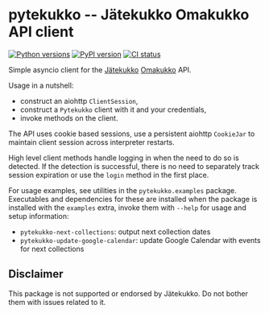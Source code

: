 # pytekukko -- Jätekukko Omakukko API client

[![Python versions](https://img.shields.io/pypi/pyversions/pytekukko.svg)](https://pypi.org/project/pytekukko/)
[![PyPI version](https://badge.fury.io/py/pytekukko.svg)](https://badge.fury.io/py/pytekukko)
[![CI status](https://github.com/scop/pytekukko/workflows/check/badge.svg)](https://github.com/scop/pytekukko/actions?query=workflow%3Acheck)

Simple asyncio client for the [Jätekukko](https://www.jatekukko.fi)
[Omakukko](https://tilasto.jatekukko.fi/indexservice2.jsp) API.

Usage in a nutshell:

* construct an aiohttp `ClientSession`,
* construct a `Pytekukko` client with it and your credentials,
* invoke methods on the client.

The API uses cookie based sessions, use a persistent aiohttp
`CookieJar` to maintain client session across interpreter restarts.

High level client methods handle logging in when the need to do so is
detected. If the detection is successful, there is no need to
separately track session expiration or use the `login` method in the
first place.

For usage examples, see utilities in the `pytekukko.examples`
package. Executables and dependencies for these are installed when the
package is installed with the `examples` extra, invoke them with
`--help` for usage and setup information:

* `pytekukko-next-collections`: output next collection dates
* `pytekukko-update-google-calendar`: update Google Calendar with
  events for next collections

## Disclaimer

This package is not supported or endorsed by Jätekukko. Do not bother
them with issues related to it.

